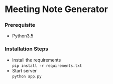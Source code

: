 # Meeting Note Generator

### Prerequisite
- Python3.5

### Installation Steps
- Install the requirements <br />
  `pip install -r requirements.txt`
- Start server <br />
  `python app.py` <br />


